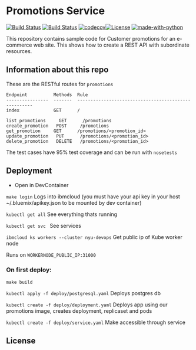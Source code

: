 # Promotions Service
[![Build Status](https://github.com/CSCI-GA-2820-FA22-001/promotions/actions/workflows/tdd.yaml/badge.svg)](https://github.com/CSCI-GA-2820-FA22-001/promotions/actions)
[![Build Status](https://github.com/CSCI-GA-2820-FA22-001/promotions/actions/workflows/bdd.yaml/badge.svg)](https://github.com/CSCI-GA-2820-FA22-001/promotions/actions)
[![codecov](https://codecov.io/gh/CSCI-GA-2820-FA22-001/promotions/branch/master/graph/badge.svg?token=D52GSICMNV)](https://codecov.io/gh/CSCI-GA-2820-FA22-001/promotions)[![License](https://img.shields.io/badge/License-Apache%202.0-blue.svg)](https://opensource.org/licenses/Apache-2.0)
[![made-with-python](https://img.shields.io/badge/Made%20with-Python-red.svg)](https://www.python.org/)


This repository contains sample code for Customer promotions for an e-commerce web site. This shows how to create a REST API with subordinate resources.


## Information about this repo

These are the RESTful routes for `promotions`
```
Endpoint          Methods  Rule
----------------  -------  -----------------------------------------------------
index             GET      /

list_promotions     GET      /promotions
create_promotion   POST     /promotions
get_promotion     GET      /promotions/<promotion_id>
update_promotion   PUT      /promotions/<promotion_id>
delete_promotion   DELETE   /promotions/<promotion_id>
```

The test cases have 95% test coverage and can be run with `nosetests`


## Deployment

- Open in DevContainer 

`make login` Logs into ibmcloud (you must have your api key in your host ~/.bluemix/apikey.json to be mounted by dev container)

`kubectl get all` See everything thats running

`kubectl get svc ` See services

`ibmcloud ks workers --cluster nyu-devops`  Get public ip of Kube worker node

Runs on `WORKERNODE_PUBLIC_IP:31000`

### On first deploy:
`make build`

`kubectl apply -f deploy/postgresql.yaml` 
Deploys postgres db 

`kubectl create -f deploy/deployment.yaml`		Deploys app using our promotions image, creates deployment, replicaset and pods	

`kubectl create -f deploy/service.yaml` Make accessible through service




## License


